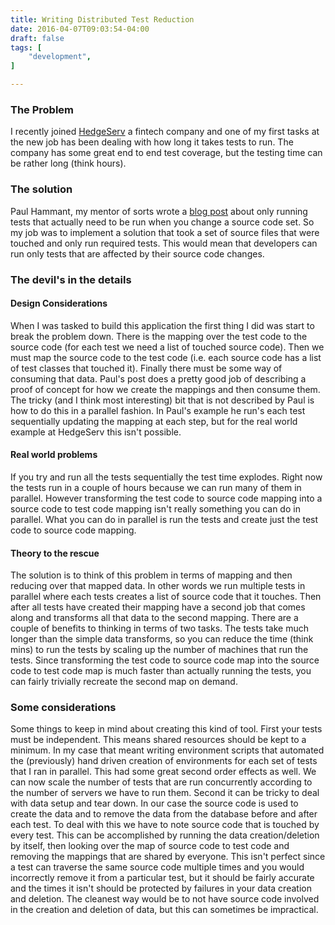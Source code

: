 ```yaml
---
title: Writing Distributed Test Reduction
date: 2016-04-07T09:03:54-04:00
draft: false
tags: [
    "development",
]

---
```

### The Problem

I recently joined [HedgeServ](https://www.hedgeserv.com/restricted/get/index.html) a fintech company and one of my first tasks at the new job has been dealing with how long it takes tests to run. The company has some great end to end test coverage, but the testing time can be rather long (think hours).

### The solution

Paul Hammant, my mentor of sorts wrote a [blog post](http://paulhammant.com/2015/01/11/reducing-test-times-by-only-running-impacted-tests/) about only running tests that actually need to be run when you change a source code set. So my job was to implement a solution that took a set of source files that were touched and only run required tests. This would mean that developers can run only tests that are affected by their source code changes.


### The devil's in the details

#### Design Considerations

When I was tasked to build this application the first thing I did was start to break the problem down. There is the mapping over the test code to the source code (for each test we need a list of touched source code). Then we must map the source code to the test code (i.e. each source code has a list of test classes that touched it). Finally there must be some way of consuming that data. Paul's post does a pretty good job of describing a proof of concept for how we create the mappings and then consume them. The tricky (and I think most interesting) bit that is not described by Paul is how to do this in a parallel fashion. In Paul's example he run's each test sequentially updating the mapping at each step, but for the real world example at HedgeServ this isn't possible.

#### Real world problems

If you try and run all the tests sequentially the test time explodes. Right now the tests run in a couple of hours because we can run many of them in parallel. However transforming the test code to source code mapping into a source code to test code mapping isn't really something you can do in parallel. What you can do in parallel is run the tests and create just the test code to source code mapping.

#### Theory to the rescue

The solution is to think of this problem in terms of mapping and then reducing over that mapped data. In other words we run multiple tests in parallel where each tests creates a list of source code that it touches. Then after all tests have created their mapping have a second job that comes along and transforms all that data to the second mapping. There are a couple of benefits to thinking in terms of two tasks. The tests take much longer than the simple data transforms, so you can reduce the time (think mins) to run the tests by scaling up the number of machines that run the tests. Since transforming the test code to source code map into the source code to test code map is much faster than actually running the tests, you can fairly trivially recreate the second map on demand. 


### Some considerations

Some things to keep in mind about creating this kind of tool. First your tests must be independent. This means shared resources should be kept to a minimum. In my case that meant writing environment scripts that automated the (previously) hand driven creation of environments for each set of tests that I ran in parallel. This had some great second order effects as well. We can now scale the number of tests that are run concurrently according to the number of servers we have to run them. Second it can be tricky to deal with data setup and tear down. In our case the source code is used to create the data and to remove the data from the database before and after each test. To deal with this we have to note source code that is touched by every test. This can be accomplished by running the data creation/deletion by itself, then looking over the map of source code to test code and removing the mappings that are shared by everyone. This isn't perfect since a test can traverse the same source code multiple times and you would incorrectly remove it from a particular test, but it should be fairly accurate and the times it isn't should be protected by failures in your data creation and deletion. The cleanest way would be to not have source code involved in the creation and deletion of data, but this can sometimes be impractical. 